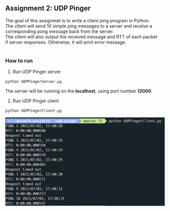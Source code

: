 ## Assignment 2: UDP Pinger
The goal of this assignmet is to write a client ping program in Python.<br>
The client will send 10 simple ping messages to a server and receive a<br>
corresponding pong message back from the server.<br>
The client will also output the received message and RTT of each packet<br>
if server responses. Otherwise, it will print error message.
<br>
<br>
### How to run 

1. Run UDP Pinger server
```
python UDPPingerServer.py
```
The server will be running on the **localhost**, using port number **12000**.


2. Run UDP Pinger client
```
python UDPPingerClient.py
```
![screenshot](https://github.com/chaebum-kim/network-projects/blob/master/ch2-application-layer/udp-pinger/screenshot.JPG)
